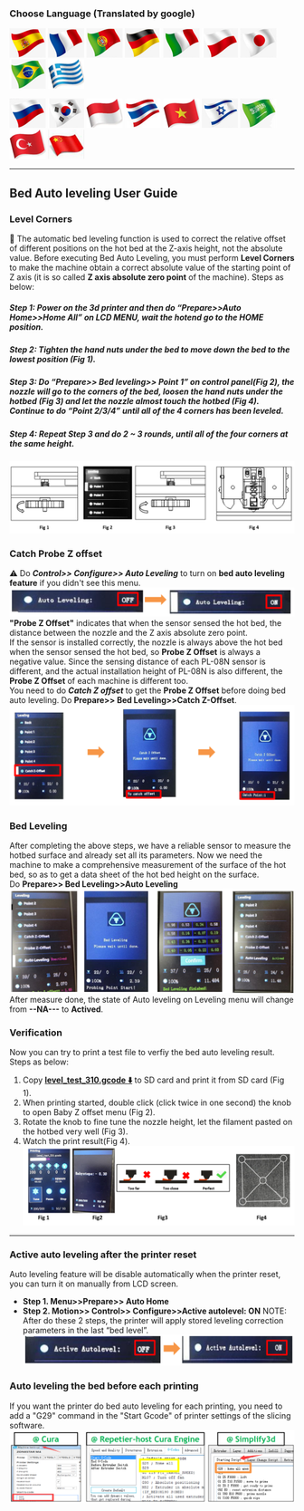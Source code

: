 ### Choose Language (Translated by google)
[![](../../../../../lanpic/ES.png)](https://github-com.translate.goog/ZONESTAR3D/Z9/tree/main/Z9V5/Z9V5-MK4/1.Installation_and_User_Guide/Advances_Feature/Bed_Auto_Leveling/readme.md?_x_tr_sl=en&_x_tr_tl=es)
[![](../../../../../lanpic/FR.png)](https://github-com.translate.goog/ZONESTAR3D/Z9/tree/main/Z9V5/Z9V5-MK4/1.Installation_and_User_Guide/Advances_Feature/Bed_Auto_Leveling/readme.md?_x_tr_sl=en&_x_tr_tl=fr)
[![](../../../../../lanpic/PT.png)](https://github-com.translate.goog/ZONESTAR3D/Z9/tree/main/Z9V5/Z9V5-MK4/1.Installation_and_User_Guide/Advances_Feature/Bed_Auto_Leveling/readme.md?_x_tr_sl=en&_x_tr_tl=pt)
[![](../../../../../lanpic/DE.png)](https://github-com.translate.goog/ZONESTAR3D/Z9/tree/main/Z9V5/Z9V5-MK4/1.Installation_and_User_Guide/Advances_Feature/Bed_Auto_Leveling/readme.md?_x_tr_sl=en&_x_tr_tl=de)
[![](../../../../../lanpic/IT.png)](https://github-com.translate.goog/ZONESTAR3D/Z9/tree/main/Z9V5/Z9V5-MK4/1.Installation_and_User_Guide/Advances_Feature/Bed_Auto_Leveling/readme.md?_x_tr_sl=en&_x_tr_tl=it)
[![](../../../../../lanpic/PL.png)](https://github-com.translate.goog/ZONESTAR3D/Z9/tree/main/Z9V5/Z9V5-MK4/1.Installation_and_User_Guide/Advances_Feature/Bed_Auto_Leveling/readme.md?_x_tr_sl=en&_x_tr_tl=pl)
[![](../../../../../lanpic/JP.png)](https://github-com.translate.goog/ZONESTAR3D/Z9/tree/main/Z9V5/Z9V5-MK4/1.Installation_and_User_Guide/Advances_Feature/Bed_Auto_Leveling/readme.md?_x_tr_sl=en&_x_tr_tl=ja)
[![](../../../../../lanpic/BR.png)](https://github-com.translate.goog/ZONESTAR3D/Z9/tree/main/Z9V5/Z9V5-MK4/1.Installation_and_User_Guide/Advances_Feature/Bed_Auto_Leveling/readme.md?_x_tr_sl=en&_x_tr_tl=pt)
[![](../../../../../lanpic/GR.png)](https://github-com.translate.goog/ZONESTAR3D/Z9/tree/main/Z9V5/Z9V5-MK4/1.Installation_and_User_Guide/Advances_Feature/Bed_Auto_Leveling/readme.md?_x_tr_sl=en&_x_tr_tl=el)

[![](../../../../../lanpic/RU.png)](https://github-com.translate.goog/ZONESTAR3D/Z9/tree/main/Z9V5/Z9V5-MK4/1.Installation_and_User_Guide/Advances_Feature/Bed_Auto_Leveling/readme.md?_x_tr_sl=en&_x_tr_tl=ru)
[![](../../../../../lanpic/KR.png)](https://github-com.translate.goog/ZONESTAR3D/Z9/tree/main/Z9V5/Z9V5-MK4/1.Installation_and_User_Guide/Advances_Feature/Bed_Auto_Leveling/readme.md?_x_tr_sl=en&_x_tr_tl=ko)
[![](../../../../../lanpic/ID.png)](https://github-com.translate.goog/ZONESTAR3D/Z9/tree/main/Z9V5/Z9V5-MK4/1.Installation_and_User_Guide/Advances_Feature/Bed_Auto_Leveling/readme.md?_x_tr_sl=en&_x_tr_tl=id)
[![](../../../../../lanpic/TH.png)](https://github-com.translate.goog/ZONESTAR3D/Z9/tree/main/Z9V5/Z9V5-MK4/1.Installation_and_User_Guide/Advances_Feature/Bed_Auto_Leveling/readme.md?_x_tr_sl=en&_x_tr_tl=th)
[![](../../../../../lanpic/VN.png)](https://github-com.translate.goog/ZONESTAR3D/Z9/tree/main/Z9V5/Z9V5-MK4/1.Installation_and_User_Guide/Advances_Feature/Bed_Auto_Leveling/readme.md?_x_tr_sl=en&_x_tr_tl=vi)
[![](../../../../../lanpic/IL.png)](https://github-com.translate.goog/ZONESTAR3D/Z9/tree/main/Z9V5/Z9V5-MK4/1.Installation_and_User_Guide/Advances_Feature/Bed_Auto_Leveling/readme.md?_x_tr_sl=en&_x_tr_tl=iw)
[![](../../../../../lanpic/SA.png)](https://github-com.translate.goog/ZONESTAR3D/Z9/tree/main/Z9V5/Z9V5-MK4/1.Installation_and_User_Guide/Advances_Feature/Bed_Auto_Leveling/readme.md?_x_tr_sl=en&_x_tr_tl=ar)
[![](../../../../../lanpic/TR.png)](https://github-com.translate.goog/ZONESTAR3D/Z9/tree/main/Z9V5/Z9V5-MK4/1.Installation_and_User_Guide/Advances_Feature/Bed_Auto_Leveling/readme.md?_x_tr_sl=en&_x_tr_tl=tr)
[![](../../../../../lanpic/CN.png)](https://github-com.translate.goog/ZONESTAR3D/Z9/tree/main/Z9V5/Z9V5-MK4/1.Installation_and_User_Guide/Advances_Feature/Bed_Auto_Leveling/readme.md?_x_tr_sl=en&_x_tr_tl=zh-CN)

----
## Bed Auto leveling User Guide
### Level Corners
:loudspeaker: The automatic bed leveling function is used to correct the relative offset of different positions on the hot bed at the Z-axis height, not the absolute value. Before executing Bed Auto Leveling, you must perform **Level Corners** to make the machine obtain a correct absolute value of the starting point of Z axis (it is so called **Z axis absolute zero point** of the machine). Steps as below:    
##### Step 1: Power on the 3d printer and then do “Prepare>>Auto Home>>Home All” on LCD MENU, wait the hotend go to the HOME position. 
##### Step 2: Tighten the hand nuts under the bed to move down the bed to the lowest position (Fig 1).
##### Step 3: Do “Prepare>> Bed leveling>> Point 1” on control panel(Fig 2), the nozzle will go to the corners of the bed, loosen the hand nuts under the hotbed (Fig 3) and let the nozzle almost touch the hotbed (Fig 4). Continue to do “Point 2/3/4” until all of the 4 corners has been leveled.
##### Step 4: Repeat Step 3 and do 2 ~ 3 rounds, until all of the four corners at the same height.  
![](1.png)    

### Catch Probe Z offset
:warning: Do ***Control>> Configure>> Auto Leveling*** to turn on **bed auto leveling feature** if you didn't see this menu.
![](2.png)
**"Probe Z Offset"** indicates that when the sensor sensed the hot bed, the distance between the nozzle and the Z axis absolute zero point.      
If the sensor is installed correctly, the nozzle is always above the hot bed when the sensor sensed the hot bed, so **Probe Z Offset** is always a negative value. Since the sensing distance of each PL-08N sensor is different, and the actual installation height of PL-08N is also different, the **Probe Z Offset** of each machine is different too.     
You need to do ***Catch Z offset*** to get the **Probe Z Offset** before doing bed auto leveling. Do **Prepare>> Bed Leveling>>Catch Z-Offset**.
![](3.png)

### Bed Leveling
After completing the above steps, we have a reliable sensor to measure the hotbed surface and already set all its parameters. Now we need the machine to make a comprehensive measurement of the surface of the hot bed, so as to get a data sheet of the hot bed height on the surface.   
Do **Prepare>> Bed Leveling>>Auto Leveling** 
![](4.png)    
After measure done, the state of Auto leveling on Leveling menu will change from **--NA---** to **Actived**. 

### Verification  
Now you can try to print a test file to verfiy the bed auto leveling result. Steps as below:   
1. Copy **[level_test_310.gcode :arrow_down:](./level_test_310.zip)** to SD card and print it from SD card (Fig 1).
2. When printing started, double click (click twice in one second) the knob to open Baby Z offset menu (Fig 2).
3. Rotate the knob to fine tune the nozzle height, let the filament pasted on the hotbed very well (Fig 3).
4. Watch the print result(Fig 4).
![](5.png)  

-----
### Active auto leveling after the printer reset
Auto leveling feature will be disable automatically when the printer reset, you can turn it on manually from LCD screen.
- **Step 1. Menu>>Prepare>> Auto Home**
- **Step 2. Motion>> Control>> Configure>>Active autolevel: ON**
NOTE: After do these 2 steps, the printer will apply stored leveling correction parameters in the last “bed level”.
![](6.png)  

### Auto leveling the bed before each printing
If you want the printer do bed auto leveling for each printing, you need to add a "G29" command in the "Start Gcode" of printer settings of the slicing software.
![](7.png)  

